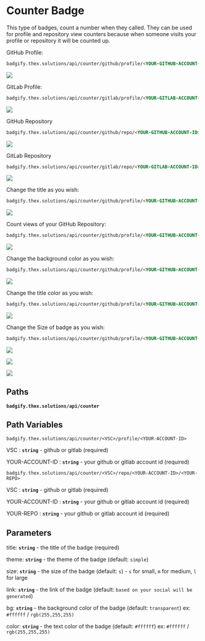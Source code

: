 # Counter Badge
This type of badges, count a number when they called. They can be used for profile and repository view counters because when someone visits your profile or repository it will be counted up.

GitHub Profile:

```md
badgify.thex.solutions/api/counter/github/profile/<YOUR-GITHUB-ACCOUNT-ID>
```

![](https://badgify.thex.solutions/api/counter/github/profile/shuoros)

GitLab Profile:

```md
badgify.thex.solutions/api/counter/gitlab/profile/<YOUR-GITLAB-ACCOUNT-ID>
```

![](https://badgify.thex.solutions/api/counter/gitlab/profile/shuoros)

GitHub Repository

```md
badgify.thex.solutions/api/counter/github/repo/<YOUR-GITHUB-ACCOUNT-ID>/<YOUR-REPOSITORY>
```

![](https://badgify.thex.solutions/api/counter/github/repo/shuoros/badgify)

GitLab Repository

```md
badgify.thex.solutions/api/counter/gitlab/repo/<YOUR-GITLAB-ACCOUNT-ID>/<YOUR-REPOSITORY>
```

![](https://badgify.thex.solutions/api/counter/gitlab/repo/shuoros/badgify)

Change the title as you wish:

```md
badgify.thex.solutions/api/counter/github/profile/<YOUR-GITHUB-ACCOUNT-ID>?title=Soroush's%20Profile%20Views
```

![](https://badgify.thex.solutions/api/counter/github/profile/shuoros?title=Soroush's%20Profile%20Views)

Count views of your GitHub Repository:

```md
badgify.thex.solutions/api/counter/github/profile/<YOUR-GITHUB-ACCOUNT-ID>
```

![](https://badgify.thex.solutions/api/counter/github/profile/shuoros)

Change the background color as you wish:

```md
badgify.thex.solutions/api/counter/github/profile/<YOUR-GITHUB-ACCOUNT-ID>?bg=lavender
```

![](https://badgify.thex.solutions/api/counter/github/profile/shuoros?bg=lavender)

Change the title color as you wish:

```md
badgify.thex.solutions/api/counter/github/profile/<YOUR-GITHUB-ACCOUNT-ID>?color=green
```

![](https://badgify.thex.solutions/api/counter/github/profile/shuoros?color=green)

Change the Size of badge as you wish:

```md
badgify.thex.solutions/api/counter/github/profile/<YOUR-GITHUB-ACCOUNT-ID>?size=m
```

![](https://badgify.thex.solutions/api/counter/github/profile/shuoros)

![](https://badgify.thex.solutions/api/counter/github/profile/shuoros?size=m)

![](https://badgify.thex.solutions/api/counter/github/profile/shuoros?size=l)

## Paths

**`badgify.thex.solutions/api/counter`**

## Path Variables

```
badgify.thex.solutions/api/counter/<VSC>/profile/<YOUR-ACCOUNT-ID>
```

VSC : **`string`** - github or gitlab (required)

YOUR-ACCOUNT-ID : **`string`** - your github or gitlab account id (required)

```
badgify.thex.solutions/api/counter/<VSC>/repo/<YOUR-ACCOUNT-ID>/<YOUR-REPO>
```

VSC : **`string`** - github or gitlab (required)

YOUR-ACCOUNT-ID : **`string`** - your github or gitlab account id (required)

YOUR-REPO : **`string`** - your github or gitlab account id (required)

## Parameters

title: **`string`** - the title of the badge (required)

theme: **`string`** - the theme of the badge (default: `simple`)

size: **`string`** - the size of the badge (default: `s`) - `s` for small, `m` for medium, `l` for large

link: **`string`** - the link of the badge (default: `based on your social will be generated`)

bg: **`string`** - the background color of the badge (default: `transparent`) ex: `#ffffff` / `rgb(255,255,255)`

color: **`string`** - the text color of the badge (default: `#ffffff`) ex: `#ffffff` / `rgb(255,255,255)`
